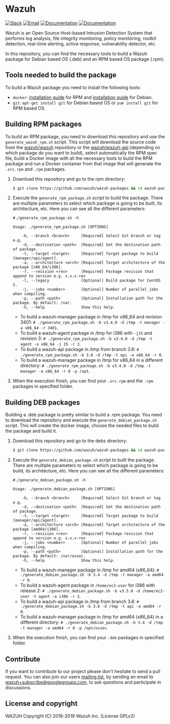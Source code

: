 Wazuh
=====

[![Slack](https://img.shields.io/badge/slack-join-blue.svg)](https://wazuh.com/community/join-us-on-slack/)
[![Email](https://img.shields.io/badge/email-join-blue.svg)](https://groups.google.com/forum/#!forum/wazuh)
[![Documentation](https://img.shields.io/badge/docs-view-green.svg)](https://documentation.wazuh.com)
[![Documentation](https://img.shields.io/badge/web-view-green.svg)](https://wazuh.com)

Wazuh is an Open Source Host-based Intrusion Detection System that performs log analysis, file integrity monitoring, policy monitoring, rootkit detection, real-time alerting, active response, vulnerability detector, etc.

In this repository, you can find the necessary tools to build a Wazuh package for Debian based OS (.deb) and an RPM based OS package (.rpm).

## Tools needed to build the package

To build a Wazuh package you need to install the following tools:
  - `docker`: [installation guide](https://docs.docker.com/install/linux/docker-ce/centos/) for RPM and [installation guide](https://docs.docker.com/install/linux/docker-ce/debian/) for Debian.
  - `git`: `apt-get install git` for Debian based OS or `yum install git` for RPM based OS.

## Building RPM packages

To build an RPM package, you need to download this repository and use the `generate_wazuh_rpm.sh` script. This script will download the source code from the [wazuh/wazuh](https://github.com/wazuh/wazuh) repository or the [wazuh/wazuh-api](https://github.com/wazuh/wazuh-api) (depending on which package do you want to build), select automatically the RPM spec file, build a Docker image with all the necessary tools to build the RPM package and run a Docker container from that image that will generate the `.src.rpm` and `.rpm` packages.

1. Download this repository and go to the rpm directory:
    ```bash
    $ git clone https://github.com/wazuh/wazuh-packages && cd wazuh-packages/rpms
    ```

2. Execute the `generate_rpm_package.sh` script to build the package. There are multiple parameters to select which package is going to be built, its architecture, etc. Here you can see all the different parameters:
    ```shellsession
    #./generate_rpm_package.sh -h

    Usage: ./generate_rpm_package.sh [OPTIONS]

        -b, --branch <branch>     [Required] Select Git branch or tag e.g.
        -d, --destination <path>  [Required] Set the destination path of package.
        -t, --target <target>     [Required] Target package to build [manager/api/agent].
        -a, --architecture <arch> [Required] Target architecture of the package [x86_64/i386].
        -r, --revision <rev>      [Required] Package revision that append to version e.g. x.x.x-rev
        -l, --legacy              [Optional] Build package for CentOS 5.
        -j, --jobs <number>       [Optional] Number of parallel jobs when compiling.
        -p, --path <path>         [Optional] Installation path for the package. By default: /var.
        -h, --help                Show this help.
    ```
    * To build a wazuh-manager package in /tmp for x86_64 and revision 3401:
        `# ./generate_rpm_package.sh -b v3.4.0 -d /tmp -t manager -a x86_64 -r 3401`.
    * To build a wazuh-agent package in /tmp for i386 with `-j15` and revision 3:
        `# ./generate_rpm_package.sh -b v3.4.0 -d /tmp -t agent -a x86_64 -j 15 -r 3`.
    * To build a wazuh-api package in /tmp from branch 3.6:
        `# ./generate_rpm_package.sh -b 3.6 -d /tmp -t api -a x86_64 -r 0`.
    * To build a wazuh-manager package in /tmp for x86_64 in a different directory:
        `# ./generate_rpm_package.sh -b v3.4.0 -d /tmp -t manager -a x86_64 -r 0 -p /opt`.
3. When the execution finish, you can find your `.src.rpm` and the `.rpm` packages in specified folder.


## Building DEB packages

Building a .deb package is pretty similar to build a .rpm package. You need to download the repository and execute the `generate_debian_package.sh` script. This will create the docker image, choose the needed files to build the package and build it.

1. Download this repository and go to the debs directory:
    ```bash
    $ git clone https://github.com/wazuh/wazuh-packages && cd wazuh-packages/debs
    ```

2. Execute the `generate_debian_package.sh` script to built the package. There are multiple parameters to select which package is going to be build, its architecture, etc. Here you can see all the different parameters:
      ```shellsession
      #./generate_debian_package.sh -h

      Usage: ./generate_debian_package.sh [OPTIONS]

          -b, --branch <branch>     [Required] Select Git branch or tag e.g.
          -d, --destination <path>  [Required] Set the destination path of package.
          -t, --target <target>     [Required] Target package to build [manager/api/agent].
          -a, --architecture <arch> [Required] Target architecture of the package [amd64/i386].
          -r, --revision <rev>      [Required] Package revision that append to version e.g. x.x.x-rev
          -j, --jobs <number>       [Optional] Number of parallel jobs when compiling.
          -p, --path <path>         [Optional] Installation path for the package. By default: /var/ossec.
          -h, --help                Show this help.

      ```
    * To build a wazuh-manager package in /tmp for amd64 (x86_64):
        `# ./generate_debian_package.sh -b 3.4 -d /tmp -t manager -a amd64 -r 0`.
    * To build a wazuh-agent package in `/home/ec2-user` for i386 with release 2:
        `# ./generate_debian_package.sh -b v3.5.0 -d /home/ec2-user -t agent -a i386 -r 2`.
    * To build a wazuh-api package in /tmp from branch 3.6:
        `# ./generate_debian_package.sh -b 3.6 -d /tmp -t api -a amd64 -r 0`.
    * To build a wazuh-manager package in /tmp for amd64 (x86_64) in a different directory:
        `# ./generate_debian_package.sh -b 3.4 -d /tmp -t manager -a amd64 -r 0 -p /opt/ossec`.
3. When the execution finish, you can find your `.deb` packages in specified folder.

## Contribute

If you want to contribute to our project please don't hesitate to send a pull request. You can also join our users [mailing list](https://groups.google.com/d/forum/wazuh), by sending an email to [wazuh+subscribe@googlegroups.com](mailto:wazuh+subscribe@googlegroups.com), to ask questions and participate in discussions.

## License and copyright

WAZUH
Copyright (C) 2016-2019 Wazuh Inc.  (License GPLv2)
